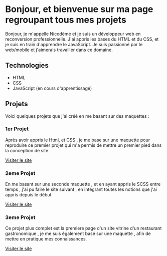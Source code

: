 # Bonjour, et bienvenue sur ma page regroupant tous mes projets

Bonjour, je m'appelle Nicodème et je suis un développeur web en reconversion professionnelle. J'ai appris les bases du HTML et du CSS, et je suis en train d'apprendre le JavaScript. Je suis passionné par le web/mobile et j'aimerais travailler dans ce domaine.

## Technologies

- HTML
- CSS
- JavaScript (en cours d'apprentissage)

## Projets

Voici quelques projets que j'ai créé en me basant sur des maquettes :

### 1er Projet

Après avoir appris le Html, et CSS , je me base sur une maquette pour reproduire ce premier projet qui m'a permis de mettre un premier pied dans la conception de site.


[Visiter le site](https://nicodeme-c.github.io/projet-run/)

### 2eme Projet


En me basant sur une seconde maquette , et en ayant appris le SCSS entre temps , j'ai pu faire le site suivant , en intégrant toutes les notions que j'ai appris depuis le début

[Visiter le site](https://nicodeme-c.github.io/projet-sass1/)

### 3eme Projet


Ce projet plus complet est la premiere page d'un site vitrine d'un restaurant gastronomique , je me suis également basé sur une maquette , afin de mettre en pratique mes connaissances.

[Visiter le site](https://nicodeme-c.github.io/resto/)
